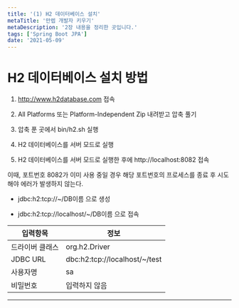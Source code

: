 ```yaml
---
title: '(1) H2 데이터베이스 설치'
metaTitle: '만렙 개발자 키우기'
metaDescription: '2장 내용을 정리한 곳입니다.'
tags: ['Spring Boot JPA']
date: '2021-05-09'
---
```


# H2 데이터베이스 설치 방법

1. http://www.h2database.com 접속

2. All Platforms 또는 Platform-Independent Zip 내려받고 압축 풀기

3. 압축 푼 곳에서 bin/h2.sh 실행

4. H2 데이터베이스를 서버 모드로 실행

5. H2 데이터베이스를 서버 모드로 실행한 후에 http://localhost:8082 접속


이때, 포트번호 8082가 이미 사용 중일 경우 해당 포트번호의 프로세스를 종료 후 시도해야 에러가 발생하지 않는다.

- jdbc:h2:tcp://~/DB이름 으로 생성


- jdbc:h2:tcp://localhost/~/DB이름 으로 접속

|**입력항목**|**정보**|
|----------|--------|
|드라이버 클래스|org.h2.Driver|
|JDBC URL|dbc:h2:tcp://localhost/~/test|
|사용자명	|sa|
|비밀번호	|입력하지 않음|
-----------------------

